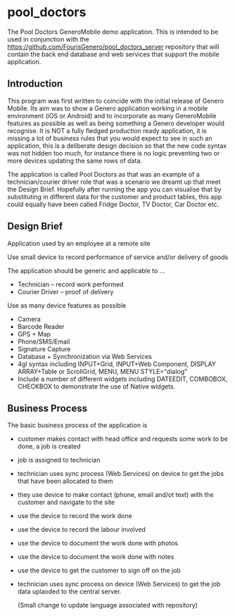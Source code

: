 # pool_doctors

The Pool Doctors GeneroMobile demo application.  This is intended to be used in conjunction with the https://github.com/FourjsGenero/pool_doctors_server repository that will contain the back end database and web services that support the mobile application.

## Introduction

This program was first written to coincide with the initial release of Genero Mobile.  Its aim was to show a Genero application working in a mobile environment (iOS or Android) and to incorporate as many GeneroMobile features as possible as well as being something a Genero developer would recognise.  It is NOT a fully fledged production ready application, it is missing a lot of business rules that you would expect to see in such an application, this is a deliberate design decision so that the new code syntax was not hidden too much,  for instance there is no logic preventing two or more devices updating the same rows of data.

The application is called Pool Doctors as that was an example of a technician/courier driver role that was a scenario we dreamt up that meet the Design Brief.  Hopefully after running the app you can visualise that by substituting in different data for the customer and product tables, this app could equally have been called Fridge Doctor, TV Doctor, Car Doctor etc.

## Design Brief

Application used by an employee at a remote site

Use small device to record performance of service and/or delivery of goods

The application should be generic and applicable to ...
* Technician – record work performed
* Courier Driver – proof of delivery

Use as many device features as possible
* Camera
* Barcode Reader
* GPS + Map
* Phone/SMS/Email
* Signature Capture
* Database + Synchronization via Web Services
* 4gl syntax including INPUT+Grid, INPUT+Web Component, DISPLAY ARRAY+Table or ScrollGrid, MENU, MENU STYLE="dialog"
* Include a number of different widgets including DATEEDIT, COMBOBOX, CHECKBOX to demonstrate the use of Native widgets.

## Business Process

The basic business process of the application is
* customer makes contact with head office and requests some work to be done, a job is created
* job is assigned to technician
* technician uses sync process (Web Services) on device to get the jobs that have been allocated to them
* they use device to make contact (phone, email and/ot text) with the customer and navigate to the site
* use the device to record the work done
* use the device to record the labour involved
* use the device to document the work done with photos
* use the device to document the work done with notes
* use the device to get the customer to sign off on the job
* technician uses sync process on device (Web Services) to get the job data uplaoded to the central server. 


    (Small change to update language associated with repository)

